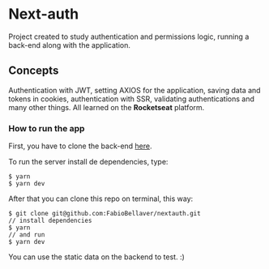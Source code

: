 # Next-auth
Project created to study authentication and permissions logic, running a back-end along with the application.

## Concepts

Authentication with JWT, setting AXIOS for the application, saving data and tokens in cookies, authentication with SSR, validating authentications and many other things. All learned on the **Rocketseat** platform.

### How to run the app

First, you have to clone the back-end [here](https://github.com/rocketseat-education/ignite-reactjs-auth-backend.git).

To run the server install de dependencies, type:

    $ yarn
    $ yarn dev

After that you can clone this repo on terminal, this way:

    $ git clone git@github.com:FabioBellaver/nextauth.git
    // install dependencies
    $ yarn
    // and run
	$ yarn dev

You can use the static data on the backend to test. :)
